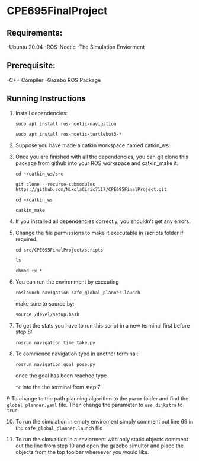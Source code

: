 # CPE695FinalProject

## Requirements:
-Ubuntu 20.04
-ROS-Noetic
-The Simulation Enviorment

## Prerequisite:
-C++ Compiler
-Gazebo ROS Package


##  Running Instructions
1. Install dependencies:

    `sudo apt install ros-noetic-navigation`

    `sudo apt install ros-noetic-turtlebot3-*`

2. Suppose you have made a catkin workspace named catkin_ws.
3. Once you are finished with all the dependencies, you can git clone this package from github into your ROS workspace and catkin_make it.

    `cd ~/catkin_ws/src`

    `git clone --recurse-submodules https://github.com/NikolaCiric7117/CPE695FinalProject.git`

    `cd ~/catkin_ws`

    `catkin_make`
4. If you installed all dependencies correctly, you shouldn’t get any errors.
5. Change the file permissions to make it executable in /scripts folder if required:

   `cd src/CPE695FinalProject/scripts`

    `ls`

    `chmod +x *`
6. You can run the environment by executing

    `roslaunch navigation cafe_global_planner.launch`


   make sure to source by:

   `source /devel/setup.bash`

7. To get the stats you have to run this script in a new terminal first before step 8:

   `rosrun navigation time_take.py`

8. To commence navigation type in another terminal:

   `rosrun navigation goal_pose.py`

   once the goal has been reached type

   `^c` into the the terminal from step 7

9 To change to the path planning algorithm to the `param` folder and find the `global_planner.yaml` file. Then change the parameter to `use_dijkstra` to `true`

10. To run the simulation in empty enviroment simply comment out line 69 in the `cafe_global_planner.launch` file

11. To run the simualtion in a enviorment with only static objects comment out the line from step 10 and open the gazebo simultor and place the objects from the top toolbar whereever you would like. 





   
